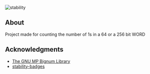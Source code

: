 ![stability][stability]

<!-- ABOUT THE PROJECT -->
## About
Project made for counting the number of 1s in a 64 or a 256 bit WORD

<!-- ACKNOWLEDGMENTS -->
## Acknowledgments
* [The GNU MP Bignum Library](https://gmplib.org)
* [stability-badges](https://github.com/mkenney/software-guides/blob/master/STABILITY-BADGES.md#work-in-progress)

<!-- MARKDOWN LINKS & IMAGES -->
[stability]: https://img.shields.io/badge/stability-locked-4b0088.svg